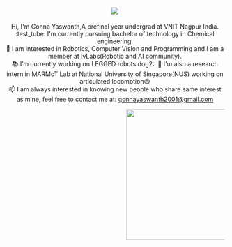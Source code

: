 

<h1 align="center">
  <a href="https://git.io/typing-svg">
    <img src="https://readme-typing-svg.herokuapp.com/?lines=Hello,+There!+👋;This+is+Yaswanth....;Nice+to+meet+you!&center=true&size=30">
  </a>
</h1>


<p align="center">
  Hi, I'm Gonna Yaswanth,A prefinal year undergrad at VNIT Nagpur India.
  <br>
  :test_tube: I'm currently pursuing bachelor of technology in Chemical engineering.
  
 
  <br>
  🤖 I am interested in Robotics, Computer Vision and Programming and I am a member at IvLabs(Robotic and AI community).
  <br>
  📚 I’m currently working on  LEGGED robots:dog2:.
  📌  I'm also a research intern in MARMoT Lab at National University of Singapore(NUS) working on articulated locomotion😄
  <br>
  📫 I am always interested in knowing new people who share same interest as mine, feel free to contact me at: <a href="mailto: gonnayaswanth2001@gmail.com">gonnayaswanth2001@gmail.com</a>
  
</p>
<pre>
                                 <img src="https://user-images.githubusercontent.com/92177410/227313812-a3a8f654-7dcc-4974-8702-b8398faa2b26.gif" width="500" height="300">
</pre>
